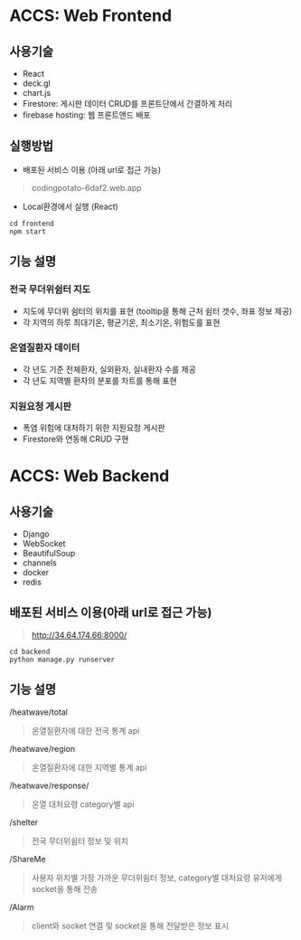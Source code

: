 # ACCS: Web Frontend 

## 사용기술 
 - React 
 - deck.gl 
 - chart.js 
 - Firestore: 게시판 데이터 CRUD를 프론트단에서 간결하게 처리 
 - firebase hosting: 웹 프론트앤드 배포

## 실행방법 
- 배포된 서비스 이용 (아래 url로 접근 가능)
> codingpotato-6daf2.web.app
- Local환경에서 실행 (React)
```
cd frontend
npm start
```
## 기능 설명
### 전국 무더위쉼터 지도 
- 지도에 무더위 쉼터의 위치를 표현
  (tooltip을 통해 근처 쉼터 갯수, 좌표 정보 제공)
- 각 지역의 하루 최대기온, 평균기온, 최소기온, 위험도를 표현
### 온열질환자 데이터
- 각 년도 기준 전체환자, 실외환자, 실내환자 수를 제공
- 각 년도 지역별 환자의 분포를 차트를 통해 표현
### 지원요청 게시판 
- 폭염 위험에 대처하기 위한 지원요청 게시판
- Firestore와 연동해 CRUD 구현 

# ACCS: Web Backend
## 사용기술
  - Django
  - WebSocket
  - BeautifulSoup
  - channels
  - docker
  - redis
  
## 배포된 서비스 이용(아래 url로 접근 가능)
> http://34.64.174.66:8000/
 ```
 cd backend
 python manage.py runserver
 ```
 
 ## 기능 설명
 /heatwave/total
 > 온열질환자에 대한 전국 통계 api
 
 /heatwave/region
 > 온열질환자에 대한 지역별 통계 api
 
 /heatwave/response/<field>
 > 온열 대처요령 category별 api
 
 /shelter
 > 전국 무더위쉼터 정보 및 위치
 
 /ShareMe
 > 사용자 위치별 가장 가까운 무더위쉼터 정보, category별 대처요령 유저에게 socket을 통해 전송
 
 /Alarm
 > client와 socket 연결 및 socket을 통해 전달받은 정보 표시 
